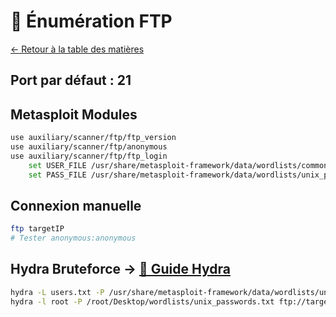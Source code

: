 # 📂 Énumération FTP

[← Retour à la table des matières](../README.md)

## Port par défaut : 21

## Metasploit Modules
```bash
use auxiliary/scanner/ftp/ftp_version
use auxiliary/scanner/ftp/anonymous
use auxiliary/scanner/ftp/ftp_login
    set USER_FILE /usr/share/metasploit-framework/data/wordlists/common_users.txt
    set PASS_FILE /usr/share/metasploit-framework/data/wordlists/unix_passwords.txt
```

## Connexion manuelle
```bash
ftp targetIP
# Tester anonymous:anonymous
```

## Hydra Bruteforce → [📖 Guide Hydra](../06-tools/hydra.md)
```bash
hydra -L users.txt -P /usr/share/metasploit-framework/data/wordlists/unix_passwords.txt targetIP ftp
hydra -l root -P /root/Desktop/wordlists/unix_passwords.txt ftp://targetIP:5554
```